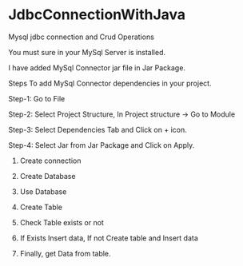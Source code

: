 # JdbcConnectionWithJava
Mysql jdbc connection and Crud Operations

You must sure in your MySql Server is installed.

I have added MySql Connector jar file in Jar Package. 

Steps To add MySql Connector dependencies in your project.

Step-1: Go to File

Step-2: Select Project Structure, In Project structure -> Go to Module 

Step-3: Select Dependencies Tab and Click on + icon.

Step-4: Select Jar from Jar Package and Click on Apply.

1. Create connection

2. Create Database

3. Use Database

4. Create Table

5. Check Table exists or not

6. If Exists Insert data, If not Create table and Insert data

7. Finally, get Data from table.


